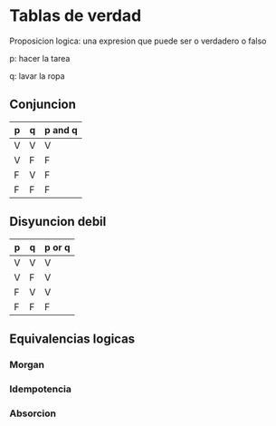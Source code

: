 # Tablas de verdad

Proposicion logica: una expresion que puede ser o verdadero o falso

p: hacer la tarea

q: lavar la ropa

## Conjuncion

|p|q|p and q|
|---|---|---|
|V|V| V|
|V|F| F|
|F|V| F|
|F|F| F|

## Disyuncion debil

|p|q|p or q|
|---|---|---|
|V|V|V|
|V|F|V|
|F|V|V|
|F|F|F|

## Equivalencias logicas

### Morgan


### Idempotencia

### Absorcion